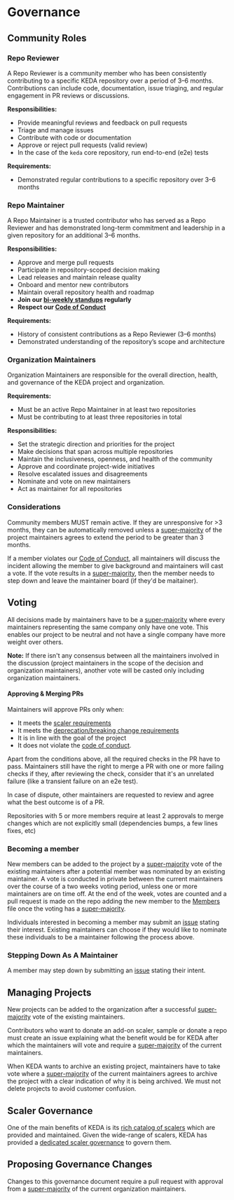 # Governance

## Community Roles

### Repo Reviewer

A Repo Reviewer is a community member who has been consistently contributing to a specific KEDA repository over a period of 3–6 months. Contributions can include code, documentation, issue triaging, and regular engagement in PR reviews or discussions.

**Responsibilities:**

- Provide meaningful reviews and feedback on pull requests
- Triage and manage issues
- Contribute with code or documentation
- Approve or reject pull requests (valid review)
- In the case of the `keda` core repository, run end-to-end (e2e) tests

**Requirements:**

- Demonstrated regular contributions to a specific repository over 3–6 months

### Repo Maintainer

A Repo Maintainer is a trusted contributor who has served as a Repo Reviewer and has demonstrated long-term commitment and leadership in a given repository for an additional 3–6 months.

**Responsibilities:**

- Approve and merge pull requests
- Participate in repository-scoped decision making
- Lead releases and maintain release quality
- Onboard and mentor new contributors
- Maintain overall repository health and roadmap
- **Join our [bi-weekly standups][standup] regularly**
- **Respect our [Code of Conduct][code-of-conduct]**

**Requirements:**

- History of consistent contributions as a Repo Reviewer (3–6 months)
- Demonstrated understanding of the repository’s scope and architecture

### Organization Maintainers

Organization Maintainers are responsible for the overall direction, health, and governance of the KEDA project and organization.

**Requirements:**

- Must be an active Repo Maintainer in at least two repositories
- Must be contributing to at least three repositories in total

**Responsibilities:**

- Set the strategic direction and priorities for the project
- Make decisions that span across multiple repositories
- Maintain the inclusiveness, openness, and health of the community
- Approve and coordinate project-wide initiatives
- Resolve escalated issues and disagreements
- Nominate and vote on new maintainers
- Act as maintainer for all repositories

### Considerations

Community members MUST remain active. If they are unresponsive for >3 months, they can be automatically removed unless a
[super-majority][super-majority] of the project maintainers agrees to extend the period to be greater than 3 months.

If a member violates our [Code of Conduct][code-of-conduct], all maintainers will discuss the incident allowing the member to give background and maintainers will cast a vote. If the vote results in a [super-majority][super-majority], then the member needs to step down and leave the maintainer board (if they'd be maitainer).

## Voting

All decisions made by maintainers have to be a [super-majority][super-majority] where every maintainers representing the same company only have one vote. This enables our project to be neutral and not have a single company have more weight over others. 

**Note:** If there isn't any consensus between all the maintainers involved in the discussion (project maintainers in the scope of the decision and organization maintainers), another vote will be casted only including organization maintainers.

#### Approving & Merging PRs

Maintainers will approve PRs only when:

- It meets the [scaler requirements](https://github.com/kedacore/governance/blob/main/SCALERS.md)
- It meets the [deprecation/breaking change requirements](https://github.com/kedacore/governance/blob/main/DEPRECATIONS.md)
- It is in line with the goal of the project
- It does not violate the [code of conduct](https://github.com/kedacore/governance/blob/main/CODE_OF_CONDUCT.md).

Apart from the conditions above, all the required checks in the PR have to pass. Maintainers still have the right to merge a PR with one or more failing checks if they, after reviewing the check, consider that it's an unrelated failure (like a transient failure on an e2e test).

In case of dispute, other maintainers are requested to review and agree what the best outcome is of a PR.

Repositories with 5 or more members require at least 2 approvals to merge changes which are not explicitly small (dependencies bumps, a few lines fixes, etc)

### Becoming a member

New members can be added to the project by a [super-majority][super-majority]
vote of the existing maintainers after a potential member was nominated by an existing maintainer. A vote is conducted in private between the current maintainers over the course of a two weeks voting period, unless one or more maintainers are on time off. At the end of the week, votes are counted and a pull request is made on the repo adding the new member to the [Members](MEMBERS.md) file once the voting has a [super-majority][super-majority].

Individuals interested in becoming a member may submit an [issue][create-governance-issue] stating their interest.  Existing maintainers can choose if they would like to nominate these individuals to be a maintainer following the process above.

### Stepping Down As A Maintainer

A member may step down by submitting an [issue][create-governance-issue] stating their intent.

## Managing Projects

New projects can be added to the organization after a successful [super-majority][super-majority] vote of the existing maintainers.

Contributors who want to donate an add-on scaler, sample or donate a repo must create an issue explaining what the benefit would be for KEDA after which the maintainers will vote and require a [super-majority][super-majority] of the current maintainers.

When KEDA wants to archive an existing project, maintainers have to take vote where  a [super-majority][super-majority] of the current maintainers agrees to archive the project with a clear indication of why it is being archived. We must not delete projects to avoid customer confusion.

## Scaler Governance

One of the main benefits of KEDA is its [rich catalog of scalers][scaler-catalog] which are provided and maintained. Given the wide-range of scalers, KEDA has provided a [dedicated scaler governance][scalers] to govern them.

## Proposing Governance Changes

Changes to this governance document require a pull request with approval from a
[super-majority][super-majority] of
the current organization maintainers.

[code-of-conduct]: CODE_OF_CONDUCT.md
[create-governance-issue]: https://github.com/kedacore/governance/issues/new
[maintainers]: MAINTAINERS.md
[scaler-catalog]: https://keda.sh/docs/latest/scalers/
[scalers]: SCALERS.md
[standup]: https://keda.sh/community/
[super-majority]: https://en.wikipedia.org/wiki/Supermajority#Two-thirds_vote
